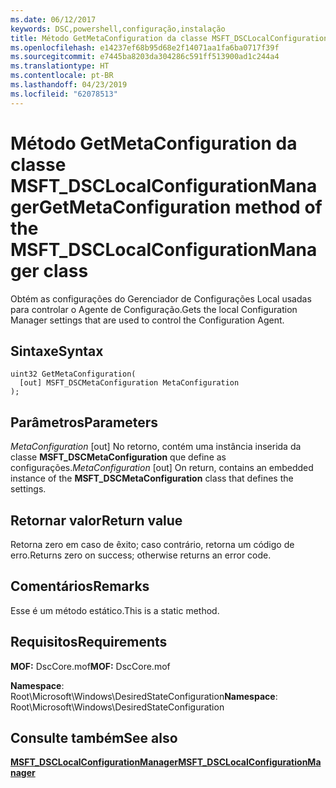 ```yaml
---
ms.date: 06/12/2017
keywords: DSC,powershell,configuração,instalação
title: Método GetMetaConfiguration da classe MSFT_DSCLocalConfigurationManager
ms.openlocfilehash: e14237ef68b95d68e2f14071aa1fa6ba0717f39f
ms.sourcegitcommit: e7445ba8203da304286c591ff513900ad1c244a4
ms.translationtype: HT
ms.contentlocale: pt-BR
ms.lasthandoff: 04/23/2019
ms.locfileid: "62078513"
---
```

# <a name="getmetaconfiguration-method-of-the-msftdsclocalconfigurationmanager-class"></a><span data-ttu-id="115fe-103">Método GetMetaConfiguration da classe MSFT_DSCLocalConfigurationManager</span><span class="sxs-lookup"><span data-stu-id="115fe-103">GetMetaConfiguration method of the MSFT_DSCLocalConfigurationManager class</span></span>

<span data-ttu-id="115fe-104">Obtém as configurações do Gerenciador de Configurações Local usadas para controlar o Agente de Configuração.</span><span class="sxs-lookup"><span data-stu-id="115fe-104">Gets the local Configuration Manager settings that are used to control the Configuration Agent.</span></span>

## <a name="syntax"></a><span data-ttu-id="115fe-105">Sintaxe</span><span class="sxs-lookup"><span data-stu-id="115fe-105">Syntax</span></span>

```mof
uint32 GetMetaConfiguration(
  [out] MSFT_DSCMetaConfiguration MetaConfiguration
);
```

## <a name="parameters"></a><span data-ttu-id="115fe-106">Parâmetros</span><span class="sxs-lookup"><span data-stu-id="115fe-106">Parameters</span></span>

<span data-ttu-id="115fe-107">*MetaConfiguration* \[out\] No retorno, contém uma instância inserida da classe **MSFT_DSCMetaConfiguration** que define as configurações.</span><span class="sxs-lookup"><span data-stu-id="115fe-107">*MetaConfiguration* \[out\] On return, contains an embedded instance of the **MSFT_DSCMetaConfiguration** class that defines the settings.</span></span>

## <a name="return-value"></a><span data-ttu-id="115fe-108">Retornar valor</span><span class="sxs-lookup"><span data-stu-id="115fe-108">Return value</span></span>

<span data-ttu-id="115fe-109">Retorna zero em caso de êxito; caso contrário, retorna um código de erro.</span><span class="sxs-lookup"><span data-stu-id="115fe-109">Returns zero on success; otherwise returns an error code.</span></span>

## <a name="remarks"></a><span data-ttu-id="115fe-110">Comentários</span><span class="sxs-lookup"><span data-stu-id="115fe-110">Remarks</span></span>

<span data-ttu-id="115fe-111">Esse é um método estático.</span><span class="sxs-lookup"><span data-stu-id="115fe-111">This is a static method.</span></span>

## <a name="requirements"></a><span data-ttu-id="115fe-112">Requisitos</span><span class="sxs-lookup"><span data-stu-id="115fe-112">Requirements</span></span>

<span data-ttu-id="115fe-113">**MOF:** DscCore.mof</span><span class="sxs-lookup"><span data-stu-id="115fe-113">**MOF:** DscCore.mof</span></span>

<span data-ttu-id="115fe-114">**Namespace**: Root\Microsoft\Windows\DesiredStateConfiguration</span><span class="sxs-lookup"><span data-stu-id="115fe-114">**Namespace**: Root\Microsoft\Windows\DesiredStateConfiguration</span></span>

## <a name="see-also"></a><span data-ttu-id="115fe-115">Consulte também</span><span class="sxs-lookup"><span data-stu-id="115fe-115">See also</span></span>

[<span data-ttu-id="115fe-116">**MSFT_DSCLocalConfigurationManager**</span><span class="sxs-lookup"><span data-stu-id="115fe-116">**MSFT_DSCLocalConfigurationManager**</span></span>](msft-dsclocalconfigurationmanager.md)